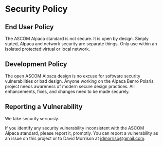# Security Policy

## End User Policy

The ASCOM Alpaca standard is not secure. It is open by design. Simply stated, Alpaca and network security are separate things. Only use within an isolated protected virtual or local network.

## Development Policy

The open ASCOM Alpaca design is no excuse for software security vulnerabilities or bad design. Anyone working on the Alpaca Benro Polaris project needs awareness of modern secure design practices. All enhancements, fixes, and changes need to be made securely.

## Reporting a Vulnerability

We take security seriously. 

If you identify any security vulnerability inconsistent with the ASCOM Alpaca standard, please report it, promptly. 
You can report a vulnerability as an issue on this project or to David Morrison at jdmorriso@gmail.com.
